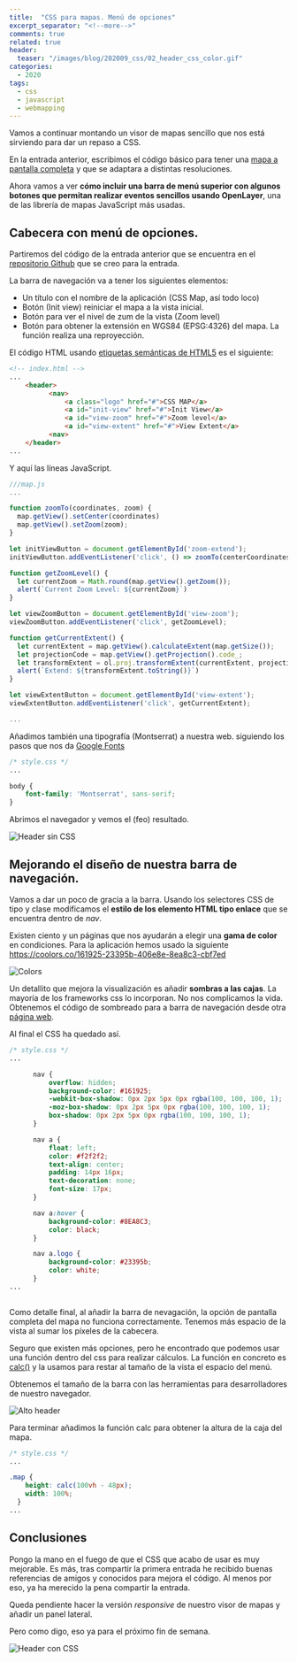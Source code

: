 ```yaml
---
title:  "CSS para mapas. Menú de opciones"
excerpt_separator: "<!--more-->"
comments: true
related: true
header:
  teaser: "/images/blog/202009_css/02_header_css_color.gif" 
categories: 
  - 2020
tags:
  - css
  - javascript
  - webmapping
---
```



Vamos a continuar montando un visor de mapas sencillo que nos está sirviendo para dar un repaso a CSS.

En la entrada anterior, escribimos el código básico para tener una [mapa a pantalla completa](http://www.sigdeletras.com/2020/css-para-mapas-visor-a-pantalla-completa/) y que se adaptara a distintas resoluciones.

Ahora vamos a ver **cómo incluir una barra de menú superior con algunos botones que permitan realizar eventos sencillos usando OpenLayer**, una de las librería de mapas JavaScript más usadas.

## Cabecera con menú de opciones.

Partiremos del código de la entrada anterior que se encuentra en el [repositorio Github](https://github.com/sigdeletras/css-map) que se creo para la entrada.

La barra de navegación va a tener los siguientes elementos:
- Un título con el nombre de la aplicación (CSS Map, así todo loco)
- Botón (Init view) reiniciar el mapa a la vista inicial.
- Botón para ver el nivel de zum de la vista (Zoom level)
- Botón para obtener la extensión en WGS84 (EPSG:4326) del mapa. La función realiza una reproyección.

El código HTML usando [etiquetas semánticas de HTML5](https://developer.mozilla.org/es/docs/Sections_and_Outlines_of_an_HTML5_document) es el siguiente:

```html
<!-- index.html -->
...
    <header>
          <nav>
              <a class="logo" href="#">CSS MAP</a>
              <a id="init-view" href="#">Init View</a>
              <a id="view-zoom" href="#">Zoom level</a>
              <a id="view-extent" href="#">View Extent</a>
          <nav>
    </header>
...

```

Y aquí las líneas JavaScript.

```javascript
///map.js
...

function zoomTo(coordinates, zoom) {
  map.getView().setCenter(coordinates)
  map.getView().setZoom(zoom);
}

let initViewButton = document.getElementById('zoom-extend');
initViewButton.addEventListener('click', () => zoomTo(centerCoordinates, initialZoom));

function getZoomLevel() {
  let currentZoom = Math.round(map.getView().getZoom());
  alert(`Current Zoom Level: ${currentZoom}`)
}

let viewZoomButton = document.getElementById('view-zoom');
viewZoomButton.addEventListener('click', getZoomLevel);

function getCurrentExtent() {
  let currentExtent = map.getView().calculateExtent(map.getSize());
  let projectionCode = map.getView().getProjection().code_;
  let transformExtent = ol.proj.transformExtent(currentExtent, projectionCode, 'EPSG:4326');
  alert(`Extend: ${transformExtent.toString()}`)
}

let viewExtentButton = document.getElementById('view-extent');
viewExtentButton.addEventListener('click', getCurrentExtent);

...
```

Añadimos también una tipografía (Montserrat) a nuestra web. siguiendo los pasos que nos da [Google Fonts](https://fonts.google.com/specimen/Montserrat)

```css
/* style.css */
...

body {
    font-family: 'Montserrat', sans-serif;
}

```

Abrimos el navegador y vemos el (feo) resultado.

![Header sin CSS](/images/blog/202009_css/01_header_sin_css.png)

## Mejorando el diseño de nuestra barra de navegación.

Vamos a dar un poco de gracia a la barra. Usando los selectores CSS de tipo y clase modificamos el **estilo de los elemento HTML tipo enlace**  que se encuentra dentro de *nav*.

Existen ciento y un páginas que nos ayudarán a elegir una **gama de color** en condiciones. Para la aplicación hemos usado la siguiente https://coolors.co/161925-23395b-406e8e-8ea8c3-cbf7ed

![Colors](/images/blog/202009_css/02_colors.png)

Un detallito que mejora la visualización es añadir **sombras a las cajas**. La mayoría de los frameworks css lo incorporan. No nos complicamos la vida. Obtenemos el código de sombreado para a barra de navegación desde otra [página web](https://www.cssmatic.com/box-shadow).

Al final el CSS ha quedado así.

```CSS
/* style.css */
...

      nav {
          overflow: hidden;
          background-color: #161925;
          -webkit-box-shadow: 0px 2px 5px 0px rgba(100, 100, 100, 1);
          -moz-box-shadow: 0px 2px 5px 0px rgba(100, 100, 100, 1);
          box-shadow: 0px 2px 5px 0px rgba(100, 100, 100, 1);
      }

      nav a {
          float: left;
          color: #f2f2f2;
          text-align: center;
          padding: 14px 16px;
          text-decoration: none;
          font-size: 17px;
      }

      nav a:hover {
          background-color: #8EA8C3;
          color: black;
      }

      nav a.logo {
          background-color: #23395b;
          color: white;
      }
...
        
```

Como detalle final, al añadir la barra de nevagación, la opción de pantalla completa del mapa no funciona correctamente. Tenemos más espacio de la vista al sumar los píxeles de la cabecera. 

Seguro que existen más opciones, pero he encontrado que podemos usar una función dentro del css para realizar cálculos. La función en concreto es [calc()](https://developer.mozilla.org/es/docs/Web/CSS/calc) y la usamos para restar al tamaño de la vista el espacio del menú. 

Obtenemos el tamaño de la barra con las herramientas para desarrolladores de nuestro navegador.


![Alto header](/images/blog/202009_css/alto_menu.png)

Para terminar añadimos la función calc para obtener la altura de la caja del mapa.

```CSS
/* style.css */
...

.map {
    height: calc(100vh - 48px);
    width: 100%;
  }
...
```

## Conclusiones


Pongo la mano en el fuego de que el CSS que acabo de usar es muy mejorable. Es más, tras compartir la primera entrada he recibido buenas referencias de amigos y conocidos para mejora el código. Al menos por eso, ya ha merecido la pena compartir la entrada.

Queda pendiente hacer la versión *responsive* de nuestro visor de mapas y añadir un panel lateral. 

Pero como digo, eso ya para el próximo fin de semana.

![Header con CSS](/images/blog/202009_css/02_header_css_color.gif)






